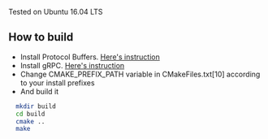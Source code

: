 Tested on Ubuntu 16.04 LTS

## How to build

* Install Protocol Buffers. [Here's instruction](https://github.com/google/protobuf/blob/master/src/README.md)
* Install gRPC. [Here's instruction](https://github.com/grpc/grpc/blob/master/INSTALL.md)
* Change CMAKE_PREFIX_PATH variable in CMakeFiles.txt[10] according to your install prefixes
* And build it
```bash
  mkdir build
  cd build
  cmake ..
  make
```
